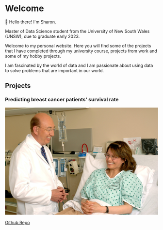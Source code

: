 # Welcome

👋 Hello there! I'm Sharon.

Master of Data Science student from the University of New South Wales (UNSW), due to graduate early 2023.

Welcome to my personal website. Here you will find some of the projects that I have completed through my university course, projects from work and some of my hobby projects.

I am fascinated by the world of data and I am passionate about using data to solve problems that are important in our world. 

## Projects

### Predicting breast cancer patients' survival rate

![This is an image](/_images/national-cancer-institute-gO-iULv-qbU-unsplash.jpg)

[Github Repo](https://github.com/sharonymtan/data-science-portfolio/tree/main/predicting-patient-survival-rate)

